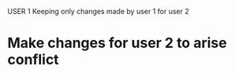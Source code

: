 
USER 1 
Keeping only changes made by user 1 for user 2

# Make changes for user 2 to arise conflict